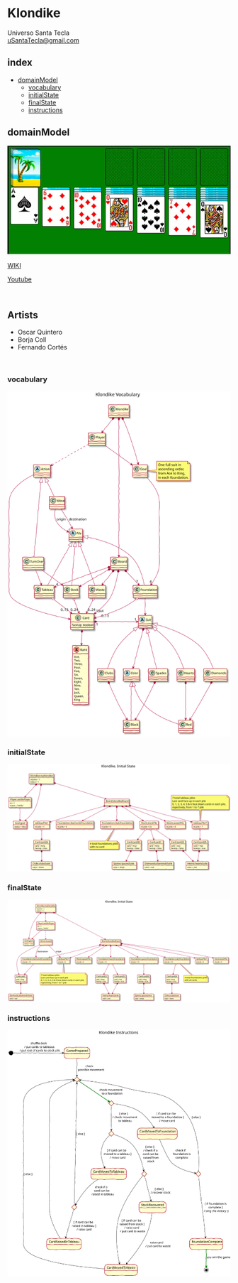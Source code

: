 # Klondike
Universo Santa Tecla  
[uSantaTecla@gmail.com](mailto:uSantaTecla@gmail.com)  

## index

* [domainModel](#domainModel)  
    * [vocabulary](#vocabulary)  
    * [initialState](#initialState)  
    * [finalState](#finalState)
    * [instructions](#instructions)  

## domainModel  
  
![klondike](../game-klondike/docs/images/klondike.png)  

[WIKI](https://es.wikipedia.org/wiki/Solitario_de_cartas)

[Youtube](https://www.youtube.com/watch?v=yjgQXcFVBQY)

<br>


## Artists
* Oscar Quintero
* Borja Coll
* Fernando Cortés

<br>

### vocabulary

![Vocabulario](./docs/images/klondike--vocabulary.svg)  
  
### initialState  
  
![Estado_inicial](./docs/images/klondike--initial-state.svg)  
  
### finalState 

![Estado_final](./docs/images/klondike--final-state.svg)  
  
### instructions  
  
![Instrucciones](./docs/images/klondike--instructions.svg)  

  
